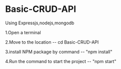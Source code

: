 # Basic-CRUD-API
Using Expressjs,nodejs,mongodb

1.Open a terminal

2.Move to the location
 -- cd Basic-CRUD-API

3.install NPM package by command
    -- "npm install"
      
4.Run the command to start the project
    -- "npm start"
